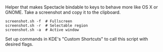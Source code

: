 Helper that makes Spectacle bindable to keys to behave more like OS X or GNOME. Take a screenshot and copy it to the clipboard.

    screenshot.sh -f  # Fullscreen
    screenshot.sh -r  # Selectable region
    screenshot.sh -a  # Active window

Set up commands in KDE's "Custom Shortcuts" to call this script with desired flags.
